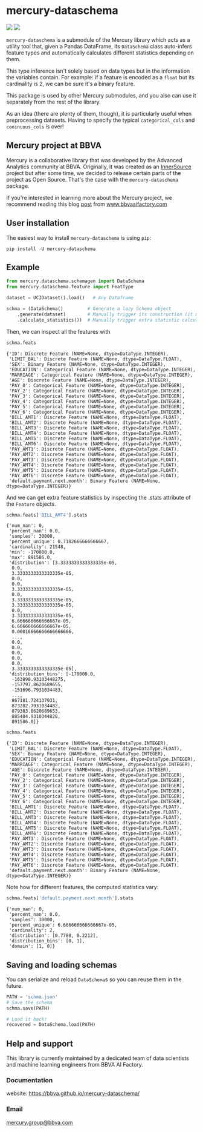 # mercury-dataschema

[![](https://github.com/BBVA/mercury-dataschema/actions/workflows/test.yml/badge.svg)](https://github.com/BBVA/mercury-dataschema)
![](https://img.shields.io/badge/latest-1.1.2-blue)

`mercury-dataschema` is a submodule of the Mercury library which acts as a utility tool that, given a Pandas DataFrame, its `DataSchema` class auto-infers feature types and automatically calculates different statistics depending on them.

This type inference isn't solely based on data types but in the information the variables contain. For example: if a feature is encoded as a `float` but its cardinality is 2, we can be sure it's a binary feature.

This package is used by other Mercury submodules, and you also can use it separately from the rest of the library.

As an idea (there are plenty of them, though), it is particularly useful when preprocessing datasets. Having to specify the typical `categorical_cols` and `coninuous_cols` is over!

## Mercury project at BBVA

Mercury is a collaborative library that was developed by the Advanced Analytics community at BBVA. Originally, it was created as an [InnerSource](https://en.wikipedia.org/wiki/Inner_source) project but after some time, we decided to release certain parts of the project as Open Source.
That's the case with the `mercury-dataschema` package.

If you're interested in learning more about the Mercury project, we recommend reading this blog [post](https://www.bbvaaifactory.com/mercury-acelerando-la-reutilizacion-en-ciencia-de-datos-dentro-de-bbva/) from www.bbvaaifactory.com

## User installation

The easiest way to install `mercury-dataschema` is using ``pip``:

    pip install -U mercury-dataschema

## Example

```python
from mercury.dataschema.schemagen import DataSchema
from mercury.dataschema.feature import FeatType

dataset = UCIDataset().load()   # Any Dataframe

schma = (DataSchema()         # Generate a lazy Schema object
    .generate(dataset)        # Manually trigger its construction (it mostly infers data types...)
    .calculate_statistics())  # Manually trigger extra statistic calculations for each feature
```

Then, we can inspect all the features with

```python
schma.feats
```

```
{'ID': Discrete Feature (NAME=None, dtype=DataType.INTEGER),
 'LIMIT_BAL': Discrete Feature (NAME=None, dtype=DataType.FLOAT),
 'SEX': Binary Feature (NAME=None, dtype=DataType.INTEGER),
 'EDUCATION': Categorical Feature (NAME=None, dtype=DataType.INTEGER),
 'MARRIAGE': Categorical Feature (NAME=None, dtype=DataType.INTEGER),
 'AGE': Discrete Feature (NAME=None, dtype=DataType.INTEGER),
 'PAY_0': Categorical Feature (NAME=None, dtype=DataType.INTEGER),
 'PAY_2': Categorical Feature (NAME=None, dtype=DataType.INTEGER),
 'PAY_3': Categorical Feature (NAME=None, dtype=DataType.INTEGER),
 'PAY_4': Categorical Feature (NAME=None, dtype=DataType.INTEGER),
 'PAY_5': Categorical Feature (NAME=None, dtype=DataType.INTEGER),
 'PAY_6': Categorical Feature (NAME=None, dtype=DataType.INTEGER),
 'BILL_AMT1': Discrete Feature (NAME=None, dtype=DataType.FLOAT),
 'BILL_AMT2': Discrete Feature (NAME=None, dtype=DataType.FLOAT),
 'BILL_AMT3': Discrete Feature (NAME=None, dtype=DataType.FLOAT),
 'BILL_AMT4': Discrete Feature (NAME=None, dtype=DataType.FLOAT),
 'BILL_AMT5': Discrete Feature (NAME=None, dtype=DataType.FLOAT),
 'BILL_AMT6': Discrete Feature (NAME=None, dtype=DataType.FLOAT),
 'PAY_AMT1': Discrete Feature (NAME=None, dtype=DataType.FLOAT),
 'PAY_AMT2': Discrete Feature (NAME=None, dtype=DataType.FLOAT),
 'PAY_AMT3': Discrete Feature (NAME=None, dtype=DataType.FLOAT),
 'PAY_AMT4': Discrete Feature (NAME=None, dtype=DataType.FLOAT),
 'PAY_AMT5': Discrete Feature (NAME=None, dtype=DataType.FLOAT),
 'PAY_AMT6': Discrete Feature (NAME=None, dtype=DataType.FLOAT),
 'default.payment.next.month': Binary Feature (NAME=None, dtype=DataType.INTEGER)}
```

And we can get extra feature statistics by inspecting the .stats attribute of the `Feature` objects.

```python
schma.feats['BILL_AMT4'].stats
```

```
{'num_nan': 0,
 'percent_nan': 0.0,
 'samples': 30000,
 'percent_unique': 0.7182666666666667,
 'cardinality': 21548,
 'min': -170000.0,
 'max': 891586.0,
 'distribution': [3.3333333333333335e-05,
  0.0,
  3.3333333333333335e-05,
  0.0,
  0.0,
  3.3333333333333335e-05,
  0.0,
  3.3333333333333335e-05,
  3.3333333333333335e-05,
  0.0,
  3.3333333333333335e-05,
  6.666666666666667e-05,
  6.666666666666667e-05,
  0.00016666666666666666,
  ...,
  0.0,
  0.0,
  0.0,
  0.0,
  0.0,
  3.3333333333333335e-05],
 'distribution_bins': [-170000.0,
  -163898.93103448275,
  -157797.8620689655,
  -151696.7931034483,
  ...,
  867181.724137931,
  873282.7931034482,
  879383.8620689653,
  885484.9310344828,
  891586.0]}
```

```python
schma.feats
```

```
{'ID': Discrete Feature (NAME=None, dtype=DataType.INTEGER),
 'LIMIT_BAL': Discrete Feature (NAME=None, dtype=DataType.FLOAT),
 'SEX': Binary Feature (NAME=None, dtype=DataType.INTEGER),
 'EDUCATION': Categorical Feature (NAME=None, dtype=DataType.INTEGER),
 'MARRIAGE': Categorical Feature (NAME=None, dtype=DataType.INTEGER),
 'AGE': Discrete Feature (NAME=None, dtype=DataType.INTEGER),
 'PAY_0': Categorical Feature (NAME=None, dtype=DataType.INTEGER),
 'PAY_2': Categorical Feature (NAME=None, dtype=DataType.INTEGER),
 'PAY_3': Categorical Feature (NAME=None, dtype=DataType.INTEGER),
 'PAY_4': Categorical Feature (NAME=None, dtype=DataType.INTEGER),
 'PAY_5': Categorical Feature (NAME=None, dtype=DataType.INTEGER),
 'PAY_6': Categorical Feature (NAME=None, dtype=DataType.INTEGER),
 'BILL_AMT1': Discrete Feature (NAME=None, dtype=DataType.FLOAT),
 'BILL_AMT2': Discrete Feature (NAME=None, dtype=DataType.FLOAT),
 'BILL_AMT3': Discrete Feature (NAME=None, dtype=DataType.FLOAT),
 'BILL_AMT4': Discrete Feature (NAME=None, dtype=DataType.FLOAT),
 'BILL_AMT5': Discrete Feature (NAME=None, dtype=DataType.FLOAT),
 'BILL_AMT6': Discrete Feature (NAME=None, dtype=DataType.FLOAT),
 'PAY_AMT1': Discrete Feature (NAME=None, dtype=DataType.FLOAT),
 'PAY_AMT2': Discrete Feature (NAME=None, dtype=DataType.FLOAT),
 'PAY_AMT3': Discrete Feature (NAME=None, dtype=DataType.FLOAT),
 'PAY_AMT4': Discrete Feature (NAME=None, dtype=DataType.FLOAT),
 'PAY_AMT5': Discrete Feature (NAME=None, dtype=DataType.FLOAT),
 'PAY_AMT6': Discrete Feature (NAME=None, dtype=DataType.FLOAT),
 'default.payment.next.month': Binary Feature (NAME=None, dtype=DataType.INTEGER)}
```

Note how for different features, the computed statistics vary:

```python
schma.feats['default.payment.next.month'].stats
```

```
{'num_nan': 0,
 'percent_nan': 0.0,
 'samples': 30000,
 'percent_unique': 6.666666666666667e-05,
 'cardinality': 2,
 'distribution': [0.7788, 0.2212],
 'distribution_bins': [0, 1],
 'domain': [1, 0]}
```

## Saving and loading schemas

You can serialize and reload `DataSchema`s so you can reuse them in the future.

```python
PATH = 'schma.json'
# Save the schema
schma.save(PATH)

# Load it back!
recovered = DataSchema.load(PATH)
```

## Help and support

This library is currently maintained by a dedicated team of data scientists and machine learning engineers from BBVA AI Factory.

### Documentation
website: https://bbva.github.io/mercury-dataschema/

### Email
mercury.group@bbva.com
